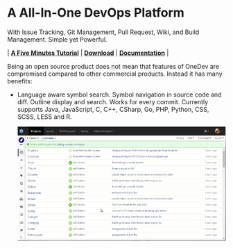 # A All-In-One DevOps Platform 

With Issue Tracking, Git Management, Pull Request, Wiki, and Build Management. Simple yet Powerful.

| **[A Five Minutes Tutorial](https://code.onedev.io/projects/onedev-manual/blob/master/pages/5min-tutorial.md)** | **[Download](https://code.onedev.io/projects/onedev-server/builds)** | **[Documentation](https://code.onedev.io/projects/onedev-manual/blob)** |

Being an open source product does not mean that features of OneDev are compromised compared to other commercial products. Instead it has many benefits:

* Language aware symbol search. Symbol navigation in source code and diff. Outline display and search. Works for every commit. Currently supports Java, JavaScript, C, C++, CSharp, Go, PHP, Python, CSS, SCSS, LESS and R. 

  ![Symbol Search](introduction/symbol-search.gif)
